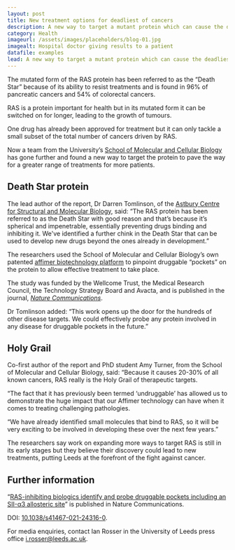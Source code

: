```yaml
---
layout: post
title: New treatment options for deadliest of cancers
description: A new way to target a mutant protein which can cause the deadliest of cancers in humans has been uncovered by scientists at the University of Leeds.
category: Health
imageurl: /assets/images/placeholders/blog-01.jpg
imagealt: Hospital doctor giving results to a patient
datafile: examples
lead: A new way to target a mutant protein which can cause the deadliest of cancers in humans has been uncovered by scientists at Leeds.
---
```


The mutated form of the RAS protein has been referred to as the “Death Star” because of its ability to resist treatments and is found in 96% of pancreatic cancers and 54% of colorectal cancers.

RAS is a protein important for health but in its mutated form it can be switched on for longer, leading to the growth of tumours.

One drug has already been approved for treatment but it can only tackle a small subset of the total number of cancers driven by RAS.

Now a team from the University’s [School of Molecular and Cellular Biology](https://biologicalsciences.leeds.ac.uk/homepage/84/school_of_molecular_and_cellular_biology) has gone further and found a new way to target the protein to pave the way for a greater range of treatments for more patients.

## Death Star protein

The lead author of the report, Dr Darren Tomlinson, of the [Astbury Centre for Structural and Molecular Biology](https://astbury.leeds.ac.uk/), said: “The RAS protein has been referred to as the Death Star with good reason and that’s because it’s spherical and impenetrable, essentially preventing drugs binding and inhibiting it. We've identified a further chink in the Death Star that can be used to develop new drugs beyond the ones already in development.”

The researchers used the School of Molecular and Cellular Biology’s own patented [affimer biotechnology platform](https://biologicalsciences.leeds.ac.uk/facilities/doc/affimer-screening-facility) to pinpoint druggable “pockets” on the protein to allow effective treatment to take place.

The study was funded by the Wellcome Trust, the Medical Research Council, the Technology Strategy Board and Avacta, and is published in the journal, _[Nature Communications](https://www.nature.com/articles/s41467-021-24316-0)_.

Dr Tomlinson added: “This work opens up the door for the hundreds of other disease targets. We could effectively probe any protein involved in any disease for druggable pockets in the future.”

## Holy Grail

Co-first author of the report and PhD student Amy Turner, from the School of Molecular and Cellular Biology, said: “Because it causes 20-30% of all known cancers, RAS really is the Holy Grail of therapeutic targets.

“The fact that it has previously been termed ‘undruggable’ has allowed us to demonstrate the huge impact that our Affimer technology can have when it comes to treating challenging pathologies.

“We have already identified small molecules that bind to RAS, so it will be very exciting to be involved in developing these over the next few years.”

The researchers say work on expanding more ways to target RAS is still in its early stages but they believe their discovery could lead to new treatments, putting Leeds at the forefront of the fight against cancer.

## Further information

“[RAS-inhibiting biologics identify and probe druggable pockets including an SII-α3 allosteric site](https://www.nature.com/articles/s41467-021-24316-0)” is published in Nature Communications.

DOI: [10.1038/s41467-021-24316-0](https://doi.org/10.1038/s41467-021-24316-0).

For media enquiries, contact Ian Rosser in the University of Leeds press office [i.rosser@leeds.ac.uk](mailto:i.rosser@leeds.ac.uk).